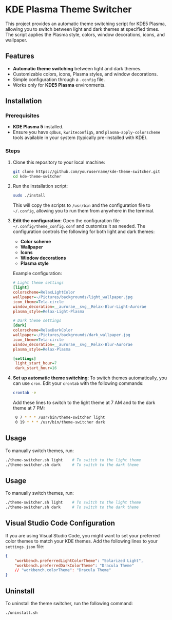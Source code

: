 # KDE Plasma Theme Switcher

This project provides an automatic theme switching script for KDE5 Plasma, allowing you to switch between light and dark themes at specified times. The script applies the Plasma style, colors, window decorations, icons, and wallpaper. 

## Features
- **Automatic theme switching** between light and dark themes.
- Customizable colors, icons, Plasma styles, and window decorations.
- Simple configuration through a `.config` file.
- Works only for **KDE5 Plasma** environments.

## Installation

### Prerequisites
- **KDE Plasma 5** installed.
- Ensure you have `qdbus`, `kwriteconfig5`, and `plasma-apply-colorscheme` tools available in your system (typically pre-installed with KDE).

### Steps
1. Clone this repository to your local machine:
    ```bash
    git clone https://github.com/yourusername/kde-theme-switcher.git
    cd kde-theme-switcher
    ```

2. Run the installation script:
    ```bash
    sudo ./install
    ```

   This will copy the scripts to `/usr/bin` and the configuration file to `~/.config`, allowing you to run them from anywhere in the terminal.

3. **Edit the configuration**:
   Open the configuration file `~/.config/theme_config.conf` and customize it as needed. The configuration controls the following for both light and dark themes:
   - **Color scheme**
   - **Wallpaper**
   - **Icons**
   - **Window decorations**
   - **Plasma style**

   Example configuration:
   ```ini
   # Light theme settings
   [light]
   colorscheme=RelaxLightColor
   wallpaper=~/Pictures/backgrounds/light_wallpaper.jpg
   icon_theme=Tela-circle
   window_decoration=__aurorae__svg__Relax-Blur-Light-Aurorae
   plasma_style=Relax-Light-Plasma

   # Dark theme settings
   [dark]
   colorscheme=RelaxDarkColor
   wallpaper=~/Pictures/backgrounds/dark_wallpaper.jpg
   icon_theme=Tela-circle
   window_decoration=__aurorae__svg__Relax-Blur-Aurorae
   plasma_style=Relax-Plasma

   [settings]
    light_start_hour=7
    dark_start_hour=16

4. **Set up automatic theme switching**:
   To switch themes automatically, you can use `cron`. Edit your `crontab` with the following commands:
   ```bash
   crontab -e
   ```

    Add these lines to switch to the light theme at 7 AM and to the dark theme at 7 PM:
   ```bash
    0 7 * * * /usr/bin/theme-switcher light
    0 19 * * * /usr/bin/theme-switcher dark
    ```

## Usage

To manually switch themes, run:

```bash
./theme-switcher.sh light    # To switch to the light theme
./theme-switcher.sh dark     # To switch to the dark theme
```

## Usage

To manually switch themes, run:

```bash
./theme-switcher.sh light    # To switch to the light theme
./theme-switcher.sh dark     # To switch to the dark theme
```

## Visual Studio Code Configuration

If you are using Visual Studio Code, you might want to set your preferred color themes to match your KDE themes. Add the following lines to your `settings.json` file:

```json
{
    "workbench.preferredLightColorTheme": "Solarized Light",
    "workbench.preferredDarkColorTheme": "Dracula Theme"
    // "workbench.colorTheme": "Dracula Theme"
}
```

## Uninstall

To uninstall the theme switcher, run the following command:

```bash
./uninstall.sh
